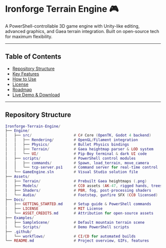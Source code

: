# Ironforge Terrain Engine 🎮

A PowerShell-controllable 3D game engine with Unity-like editing, advanced graphics, and Gaea terrain integration. Built on open-source tech for maximum flexibility.

---

## Table of Contents
- [Repository Structure](#repository-structure)
- [Key Features](#key-features)
- [How to Use](#how-to-use)
- [License](#license)
- [Roadmap](#roadmap)
- [Live Demo & Download](#live-demo--download)

---

## Repository Structure

```lua
Ironforge-Terrain-Engine/
├── Engine/  
│   ├── src/                   # C# Core (OpenTK, Godot 4 backend)  
│   │   ├── Rendering/         # OpenGL/Filament integration  
│   │   ├── Physics/           # Bullet Physics bindings  
│   │   ├── Terrain/           # Gaea heightmap parser & LOD system  
│   │   └── UI/                # Pip-Boy terminal & dark UI code  
│   ├── scripts/               # PowerShell control modules  
│   │   ├── commands/          # Spawn, load_terrain, move_camera  
│   │   └── tcp-server.ps1     # Command server for real-time control  
│   └── GameEngine.sln         # Visual Studio solution file  
├── Assets/  
│   ├── Terrain/               # Prebuilt Gaea heightmaps (.png)  
│   ├── Models/                # CC0 assets (AK-47, rigged hands, trees)  
│   ├── Shaders/               # PBR, fog, post-processing shaders  
│   └── Audio/                 # Footstep, gunfire SFX (CC0 licensed)  
├── Docs/  
│   ├── GETTING_STARTED.md     # Setup guide & PowerShell commands  
│   ├── LICENSE                # MIT License  
│   └── ASSET_CREDITS.md       # Attribution for open-source assets  
├── Examples/  
│   ├── SampleScene/           # Default mountain terrain scene  
│   └── Scripts/               # Demo PowerShell scripts  
├── .github/  
│   └── workflows/             # CI/CD for automated builds  
└── README.md                  # Project overview, GIFs, features  
